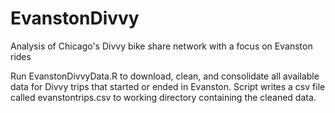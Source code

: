 # EvanstonDivvy
Analysis of Chicago's Divvy bike share network with a focus on Evanston rides

Run EvanstonDivvyData.R to download, clean, and consolidate all available data for Divvy trips that started or ended in Evanston. Script writes a csv file called evanstontrips.csv to working directory containing the cleaned data.
